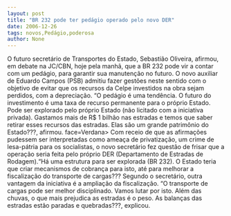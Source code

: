 ```yaml
---
layout: post
title: "BR 232 pode ter pedágio operado pelo novo DER"
date: 2006-12-26
tags: novos,Pedágio,poderosa
author: None
---
```

O futuro secretário de Transportes do Estado, Sebastião Oliveira, afirmou, em debate na JC/CBN, hoje pela manhã, que a BR 232 pode vir a contar com um pedágio, para garantir sua manutenção no futuro.
O novo auxiliar de Eduardo Campos (PSB) admitiu fazer gestões neste sentido com o objetivo de evitar que os recursos da Celpe investidos na obra sejam perdidos, com a depreciação.
“O pedágio é uma tendência. O futuro do investimento é uma taxa de recurso permanente para o próprio Estado. Pode ser explorado pelo próprio Estado (não licitado com a iniciativa privada). Gastamos mais de R$ 1 bilhão nas estradas e temos que saber retirar esses recursos das estradas. Elas são um grande patrimônio do Estado???, afirmou.
 face=Verdana>
Com receio de que as afirmações pudessem ser interpretadas como ameaça de privatização, um crime de lesa-pátria para os socialistas, o novo secretário fez questão de frisar que a operação seria feita pelo próprio DER (Departamento de Estradas de Rodagem).“Há uma estrutura para ser explorada (BR 232). O Estado teria que criar mecanismos de cobrança para isto, até para melhorar a fiscalização do transporte de cargas???
Segundo o secretário, outra vantagem da iniciativa é a ampliação da fiscalização. “O transporte de cargas pode ser melhor disciplinado. Vamos lutar por isto. Além das chuvas, o que mais prejudica as estradas é o peso. As balanças das estradas estão paradas e quebradas???, explicou. 